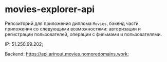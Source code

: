 # movies-explorer-api
Репозиторий для приложения диплома `Movies`,  бэкенд части приложения со следующими возможностями: авторизации и регистрации пользователей, операции с фильмами и пользователями.

IP: 51.250.99.202;

Backend: https://api.arinout.movies.nomoredomains.work;
